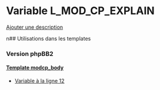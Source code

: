 # Variable L_MOD_CP_EXPLAIN
[Ajouter une description](https://fa-tvars.appspot.com/L_MOD_CP_EXPLAIN)

n## Utilisations dans les templates

### Version phpBB2

#### [Template modcp_body](subsilver/modcp_body.md)
* [Variable à la ligne 12](../subsilver/modcp_body.tpl#L12)